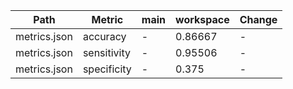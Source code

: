 | Path         | Metric      | main   | workspace   | Change   |
|--------------|-------------|--------|-------------|----------|
| metrics.json | accuracy    | -      | 0.86667     | -        |
| metrics.json | sensitivity | -      | 0.95506     | -        |
| metrics.json | specificity | -      | 0.375       | -        |

